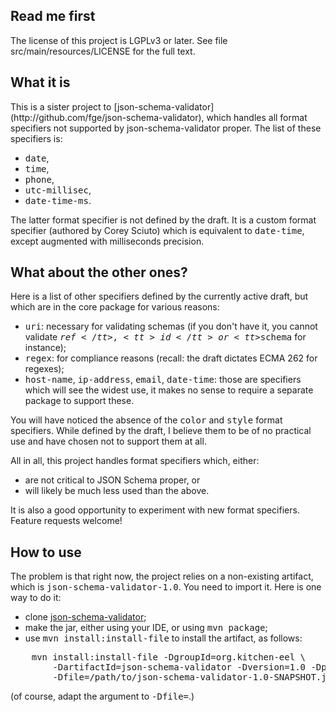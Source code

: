 <h2>Read me first</h2>

<p>The license of this project is LGPLv3 or later. See file
src/main/resources/LICENSE for the full text.</p>

<h2>What it is</h2>

<p>This is a sister project to
[json-schema-validator](http://github.com/fge/json-schema-validator), which
handles all format specifiers not supported by json-schema-validator proper. The
list of these specifiers is:</p>

* <tt>date</tt>,
* <tt>time</tt>,
* <tt>phone</tt>,
* <tt>utc-millisec</tt>,
* <tt>date-time-ms</tt>.

<p>The latter format specifier is not defined by the draft. It is a custom
format specifier (authored by Corey Sciuto) which is equivalent to
<tt>date-time</tt>, except augmented with milliseconds precision.</p>

<h2>What about the other ones?</h2>

<p>Here is a list of other specifiers defined by the currently active draft,
but which are in the core package for various reasons:</p>

* <tt>uri</tt>: necessary for validating schemas (if you don't have it, you
  cannot validate <tt>$ref</tt>, <tt>id</tt> or <tt>$schema</tt> for instance);
* <tt>regex</tt>: for compliance reasons (recall: the draft dictates ECMA 262
  for regexes);
* <tt>host-name</tt>, <tt>ip-address</tt>, <tt>email</tt>, <tt>date-time</tt>:
  those are specifiers which will see the widest use, it makes no sense to
  require a separate package to support these.

<p>You will have noticed the absence of the <tt>color</tt> and <tt>style</tt>
format specifiers. While defined by the draft, I believe them to be of no
practical use and have chosen not to support them at all.</p>

<p>All in all, this project handles format specifiers which, either:</p>

* are not critical to JSON Schema proper, or
* will likely be much less used than the above.

<p>It is also a good opportunity to experiment with new format specifiers.
Feature requests welcome!</p>

<h2>How to use</h2>

<p>The problem is that right now, the project relies on a non-existing artifact,
which is <tt>json-schema-validator-1.0</tt>. You need to import it. Here is one
way to do it:</p>

* clone [json-schema-validator](http://github.com/fge/json-schema-validator);
* make the jar, either using your IDE, or using <tt>mvn package</tt>;
* use <tt>mvn install:install-file</tt> to install the artifact, as follows:

<pre>
    mvn install:install-file -DgroupId=org.kitchen-eel \
        -DartifactId=json-schema-validator -Dversion=1.0 -Dpackaging=jar \
        -Dfile=/path/to/json-schema-validator-1.0-SNAPSHOT.jar
</pre>

<p>(of course, adapt the argument to <tt>-Dfile=</tt>.)</p>

    
